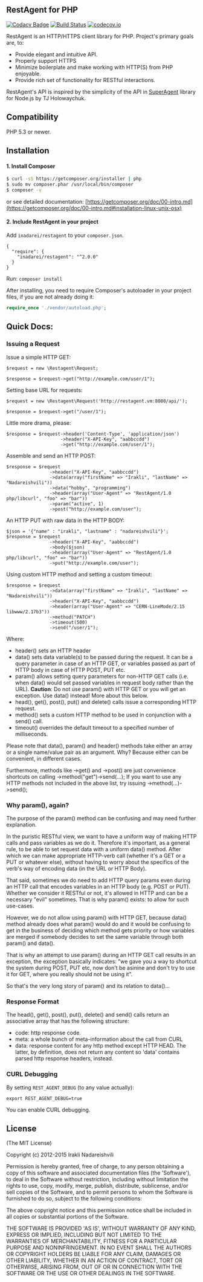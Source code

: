 ## RestAgent for PHP

[![Codacy Badge](https://www.codacy.com/project/badge/63fdccd4718047b59d51c4b585559ad9)](https://www.codacy.com/public/irakli/restagent)
[![Build Status](https://scrutinizer-ci.com/g/inadarei/restagent/badges/build.png?b=master&style=flat)](https://scrutinizer-ci.com/g/inadarei/restagent/build-status/master)
[![codecov.io](https://codecov.io/github/iraklici/restagent/coverage.svg?branch=master)](https://codecov.io/github/iraklici/restagent?branch=master)


RestAgent is an HTTP/HTTPS client library for PHP. Project's primary goals are, to: 

* Provide elegant and intuitive API. 
* Properly support HTTPS
* Minimize boilerplate and make working with HTTP(S) from PHP enjoyable.
* Provide rich set of functionality for RESTful interactions.

RestAgent's API is inspired by the simplicity of the API in [SuperAgent](https://github.com/visionmedia/superagent) library for Node.js by TJ Holowaychuk.

## Compatibility

PHP 5.3 or newer.

## Installation

#### 1. Install Composer

```bash
$ curl -sS https://getcomposer.org/installer | php
$ sudo mv composer.phar /usr/local/bin/composer
$ composer -v
``` 
or see detailed documentation: [https://getcomposer.org/doc/00-intro.md](https://getcomposer.org/doc/00-intro.md#installation-linux-unix-osx) 

#### 2. Include RestAgent in your project

Add `inadarei/restagent` to your `composer.json`.

```
{
  "require": {
    "inadarei/restagent": "^2.0.0"
  }
}
```

Run: `composer install`

After installing, you need to require Composer's autoloader in your project files, if you are not already doing it: 

```php
require_once './vendor/autoload.php';
```

## Quick Docs:

### Issuing a Request

Issue a simple HTTP GET:

    $request = new \Restagent\Request;
    
    $response = $request->get("http://example.com/user/1");

Setting base URL for requests:

    $request = new \Restagent\Request('http://restagent.vm:8080/api/');
    
    $response = $request->get("/user/1");

Little more drama, please:

    $response = $request->header('Content-Type', 'application/json')
                        ->header("X-API-Key", "aabbccdd")
                        ->get("http://example.com/user/1");

Assemble and send an HTTP POST:

    $response = $request
                    ->header("X-API-Key", "aabbccdd")
                    ->data(array("firstName" => "Irakli", "lastName" => "Nadareishvili"))
                    ->data("hobby", "programming")
                    ->header(array("User-Agent" => "RestAgent/1.0 php/libcurl", "foo" => "bar"))
                    ->param("active", 1)
                    ->post("http://example.com/user");

An HTTP PUT with raw data in the HTTP BODY:

    $json = '{"name" : "irakli", "lastname" : "nadareishvili"}';
    $response = $request
                    ->header("X-API-Key", "aabbccdd")
                    ->body($json)
                    ->header(array("User-Agent" => "RestAgent/1.0 php/libcurl", "foo" => "bar"))
                    ->put("http://example.com/user");

Using custom HTTP method and setting a custom timeout:

    $response = $request
                    ->data(array("firstName" => "Irakli", "lastName" => "Nadareishvili"))
                    ->header("X-API-Key", "aabbccdd")
                    ->header(array("User-Agent" => "CERN-LineMode/2.15 libwww/2.17b3"))
                    ->method("PATCH")
                    ->timeout(500)
                    ->send("/user/1");


Where:

* header() sets an HTTP header
* data() sets data variable(s) to be passed during the request. It can be a query parameter in case of an HTTP GET, or
variables passed as part of HTTP body in case of HTTP POST, PUT etc.
* param() allows setting query parameters for non-HTTP GET calls (i.e. when data() would set passed variables in request
body rather than the URL). **Caution**: Do not use param() with HTTP GET or you will get an exception. Use data() instead!
More about this below.
* head(), get(), post(), put() and delete() calls issue a corresponding HTTP request.
* method() sets a custom HTTP method to be used in conjunction with a send() call.
* timeout() overrides the default timeout to a specified number of milliseconds.

Please note that data(), param() and header() methods take either an array or a single name/value pair as an argument.
Why? Because either can be convenient, in different cases.

Furthermore, methods like ->get() and ->post() are just convenience shortcuts on calling ->method("get")->send(...);
If you want to use any HTTP methods not included in the above list, try issuing ->method(...)->send();

### Why param(), again?

The purpose of the param() method can be confusing and may need further explanation. 

In the puristic RESTful view, we want to have a uniform way of making HTTP calls and pass variables as we
do it. Therefore it's important, as a general rule, to be able to set request data with a uniform data() method. After 
which  we can make appropriate HTTP-verb call (whether it's a GET or a PUT or whatever else), without having to worry
about the specifics of the verb's way of encoding data (in the URL or HTTP Body).

That said, sometimes we do need to add HTTP query params even during an HTTP call that encodes variables in an HTTP
body (e.g. POST or PUT). Whether we consider it RESTful or not, it's allowed in HTTP and can be a necessary
"evil" sometimes. That is why param() exists: to allow for such use-cases.

However, we do not allow using param() with HTTP GET, because data() method already does what param() would do and it would
be confusing to get in the business of deciding which method gets priority or how variables are merged if somebody
decides to set the same variable through both param() and data().

That is why an attempt to use param() during an HTTP GET call results in an exception, the exception basically
indicates: "we gave you a way to shortcut the system during POST, PUT etc, now don't be asinine and don't try to
use it for GET, where you really should not be using it".

So that's the very long story of param() and its relation to data()...

### Response Format

The head(), get(), post(), put(), delete() and send() calls return an associative array that has the following structure:

* code: http response code.
* meta: a whole bunch of meta-information about the call from CURL
* data: response content for any http method except HTTP HEAD. The latter, by definition, does not return any content
so 'data' contains parsed http response headers, instead.

### CURL Debugging

By setting `REST_AGENT_DEBUG` (to any value actually):

```
export REST_AGENT_DEBUG=true
```

You can enable CURL debugging.


## License

(The MIT License)

Copyright (c) 2012-2015 Irakli Nadareishvili

Permission is hereby granted, free of charge, to any person obtaining
a copy of this software and associated documentation files (the
'Software'), to deal in the Software without restriction, including
without limitation the rights to use, copy, modify, merge, publish,
distribute, sublicense, and/or sell copies of the Software, and to
permit persons to whom the Software is furnished to do so, subject to
the following conditions:

The above copyright notice and this permission notice shall be
included in all copies or substantial portions of the Software.

THE SOFTWARE IS PROVIDED 'AS IS', WITHOUT WARRANTY OF ANY KIND,
EXPRESS OR IMPLIED, INCLUDING BUT NOT LIMITED TO THE WARRANTIES OF
MERCHANTABILITY, FITNESS FOR A PARTICULAR PURPOSE AND NONINFRINGEMENT.
IN NO EVENT SHALL THE AUTHORS OR COPYRIGHT HOLDERS BE LIABLE FOR ANY
CLAIM, DAMAGES OR OTHER LIABILITY, WHETHER IN AN ACTION OF CONTRACT,
TORT OR OTHERWISE, ARISING FROM, OUT OF OR IN CONNECTION WITH THE
SOFTWARE OR THE USE OR OTHER DEALINGS IN THE SOFTWARE.
